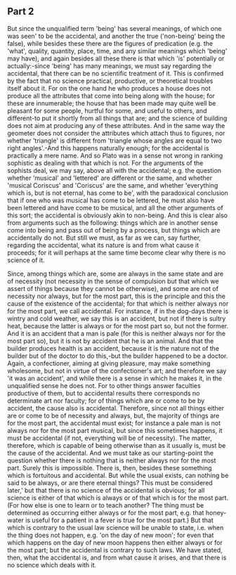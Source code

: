 ## Part 2

But since the unqualified term 'being' has several meanings, of which one was seen' to be the accidental, and another the true ('non-being' being the false), while besides these there are the figures of predication (e.g.
the 'what', quality, quantity, place, time, and any similar meanings which 'being' may have), and again besides all these there is that which 'is' potentially or actually:-since 'being' has many meanings, we must say regarding the accidental, that there can be no scientific treatment of it.
This is confirmed by the fact that no science practical, productive, or theoretical troubles itself about it.
For on the one hand he who produces a house does not produce all the attributes that come into being along with the house; for these are innumerable; the house that has been made may quite well be pleasant for some people, hurtful for some, and useful to others, and different-to put it shortly from all things that are; and the science of building does not aim at producing any of these attributes.
And in the same way the geometer does not consider the attributes which attach thus to figures, nor whether 'triangle' is different from 'triangle whose angles are equal to two right angles'.-And this happens naturally enough; for the accidental is practically a mere name.
And so Plato was in a sense not wrong in ranking sophistic as dealing with that which is not.
For the arguments of the sophists deal, we may say, above all with the accidental; e.g.
the question whether 'musical' and 'lettered' are different or the same, and whether 'musical Coriscus' and 'Coriscus' are the same, and whether 'everything which is, but is not eternal, has come to be', with the paradoxical conclusion that if one who was musical has come to be lettered, he must also have been lettered and have come to be musical, and all the other arguments of this sort; the accidental is obviously akin to non-being.
And this is clear also from arguments such as the following: things which are in another sense come into being and pass out of being by a process, but things which are accidentally do not.
But still we must, as far as we can, say further, regarding the accidental, what its nature is and from what cause it proceeds; for it will perhaps at the same time become clear why there is no science of it.

Since, among things which are, some are always in the same state and are of necessity (not necessity in the sense of compulsion but that which we assert of things because they cannot be otherwise), and some are not of necessity nor always, but for the most part, this is the principle and this the cause of the existence of the accidental; for that which is neither always nor for the most part, we call accidental.
For instance, if in the dog-days there is wintry and cold weather, we say this is an accident, but not if there is sultry heat, because the latter is always or for the most part so, but not the former.
And it is an accident that a man is pale (for this is neither always nor for the most part so), but it is not by accident that he is an animal.
And that the builder produces health is an accident, because it is the nature not of the builder but of the doctor to do this,-but the builder happened to be a doctor.
Again, a confectioner, aiming at giving pleasure, may make something wholesome, but not in virtue of the confectioner's art; and therefore we say 'it was an accident', and while there is a sense in which he makes it, in the unqualified sense he does not.
For to other things answer faculties productive of them, but to accidental results there corresponds no determinate art nor faculty; for of things which are or come to be by accident, the cause also is accidental.
Therefore, since not all things either are or come to be of necessity and always, but, the majority of things are for the most part, the accidental must exist; for instance a pale man is not always nor for the most part musical, but since this sometimes happens, it must be accidental (if not, everything will be of necessity).
The matter, therefore, which is capable of being otherwise than as it usually is, must be the cause of the accidental.
And we must take as our starting-point the question whether there is nothing that is neither always nor for the most part.
Surely this is impossible.
There is, then, besides these something which is fortuitous and accidental.
But while the usual exists, can nothing be said to be always, or are there eternal things?
This must be considered later,' but that there is no science of the accidental is obvious; for all science is either of that which is always or of that which is for the most part.
(For how else is one to learn or to teach another?
The thing must be determined as occurring either always or for the most part, e.g.
that honey-water is useful for a patient in a fever is true for the most part.)
But that which is contrary to the usual law science will be unable to state, i.e.
when the thing does not happen, e.g.
'on the day of new moon'; for even that which happens on the day of new moon happens then either always or for the most part; but the accidental is contrary to such laws.
We have stated, then, what the accidental is, and from what cause it arises, and that there is no science which deals with it.

